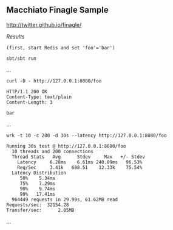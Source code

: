 Macchiato Finagle Sample
------------------------

http://twitter.github.io/finagle/

*Results*

    (first, start Redis and set 'foo'='bar')
    
    sbt/sbt run

...

    curl -D - http://127.0.0.1:8080/foo
    
    HTTP/1.1 200 OK
    Content-Type: text/plain
    Content-Length: 3
    
    bar
...

    wrk -t 10 -c 200 -d 30s --latency http://127.0.0.1:8080/foo
    
    Running 30s test @ http://127.0.0.1:8080/foo
      10 threads and 200 connections
      Thread Stats   Avg      Stdev     Max   +/- Stdev
        Latency     6.28ms    6.61ms 240.09ms   96.53%
        Req/Sec     3.41k   688.51    12.33k    75.54%
      Latency Distribution
         50%    5.34ms
         75%    7.29ms
         90%    9.74ms
         99%   17.41ms
      964449 requests in 29.99s, 61.62MB read
    Requests/sec:  32154.28
    Transfer/sec:      2.05MB

...
